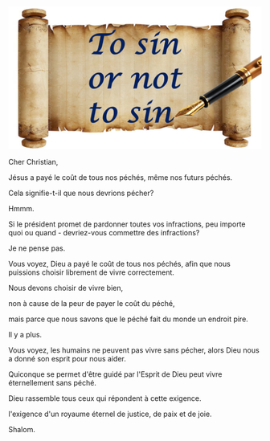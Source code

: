 ![Video cover image](../cover.jpg "cover photo")

Cher Christian,

Jésus a payé le coût de tous nos péchés, même nos futurs péchés.

Cela signifie-t-il que nous devrions pécher?

Hmmm.

Si le président promet de pardonner toutes vos infractions, peu importe quoi ou quand - devriez-vous commettre des infractions?

Je ne pense pas.

Vous voyez, Dieu a payé le coût de tous nos péchés, afin que nous puissions choisir librement de vivre correctement.

Nous devons choisir de vivre bien,

non à cause de la peur de payer le coût du péché,

mais parce que nous savons que le péché fait du monde un endroit pire.

Il y a plus.

Vous voyez, les humains ne peuvent pas vivre sans pécher, alors Dieu nous a donné son esprit pour nous aider.

Quiconque se permet d'être guidé par l'Esprit de Dieu peut vivre éternellement sans péché.

Dieu rassemble tous ceux qui répondent à cette exigence.

l'exigence d'un royaume éternel de justice, de paix et de joie.

Shalom.